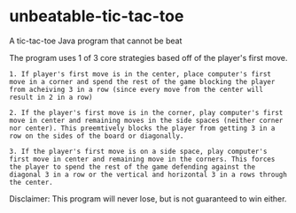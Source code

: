 # unbeatable-tic-tac-toe
A tic-tac-toe Java program that cannot be beat

The program uses 1 of 3 core strategies based off of the player's first move.

```
1. If player's first move is in the center, place computer's first move in a corner and spend the rest of the game blocking the player from acheiving 3 in a row (since every move from the center will result in 2 in a row)

2. If the player's first move is in the corner, play computer's first move in center and remaining moves in the side spaces (neither corner nor center). This preemtively blocks the player from getting 3 in a row on the sides of the board or diagonally. 

3. If the player's first move is on a side space, play computer's first move in center and remaining move in the corners. This forces the player to spend the rest of the game defending against the diagonal 3 in a row or the vertical and horizontal 3 in a rows through the center.
```

Disclaimer: This program will never lose, but is not guaranteed to win either. 


